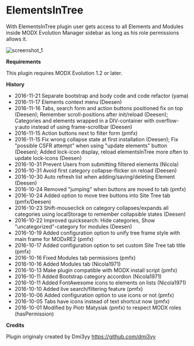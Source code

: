 # ElementsInTree

With ElementsInTree plugin user gets access to all Elements and Modules inside MODX Evolution Manager sidebar as long as his role permissions allows it.

![screenshot_1](http://image.prntscr.com/image/1683ce232a4d45d888e68b813c472d18.png)

**Requirements**

This plugin requires MODX Evolution 1.2 or later.

**History**

- 2016-11-21 Separate bootstrap and body code and code refactor (yama)
- 2016-11-17 Elements context menu (Deesen)
- 2016-11-16 Tabs, search form and action buttons positioned fix on top (Deesen); Remember scroll-positions after init/reload (Deesen); Categories and elements wrapped in a DIV-container with overflow-y:auto instead of using frame-scrollbar (Deesen)
- 2016-11-15 Action buttons next to filter form (pmfx)
- 2016-11-15 Fix wrong collapse state at first installation (Deesen); Fix "possible CSFR attempt" when using "update elements" button (Deesen); Added lock-icon display, reload elementsInTree more often to update lock-icons (Deesen)
- 2016-10-31 Prevent Users from submitting filtered elements (Nicola)
- 2016-10-31 Avoid first category collapse-flicker on reload (Deesen)
- 2016-10-30 Auto refresh list when adding/saving/deleting Element (Deesen)
- 2016-10-24 Removed "jumping" when buttons are moved to tab (pmfx)
- 2016-10-24 Added option to move tree buttons into Site Tree tab (pmfx/Deesen)
- 2016-10-23 Shift-mouseclick on category collapses/expands all categories using localStorage to remember collapsible states (Deesen)
- 2016-10-22 Improved quicksearch: Hide categories, Show "uncategorized"-category for modules (Deesen)
- 2016-10-19 Added configuration option to unify tree frame style with main frame for MODxRE2 (pmfx)
- 2016-10-17 Added configuration option to set custom Site Tree tab title (pmfx)
- 2016-10-16 Fixed Modules tab permissions (pmfx)
- 2016-10-16 Added Modules tab (Nicola1971)
- 2016-10-13 Make plugin compatible with MODX install script (pmfx)
- 2016-10-11 Added Bootstrap category accordion (Nicola1971)
- 2016-10-11 Added FontAwesome icons to elements on lists (Nicola1971)
- 2016-10-10 Added live search/filtering feature (pmfx)
- 2016-10-06 Added configuration option to use icons or not (pmfx)
- 2016-10-05 Tabs have icons instead of text shortcut now (pmfx)
- 2016-10-01 Modified by Piotr Matysiak (pmfx) to respect MODX roles (hasPermission)

**Credits**

Plugin originaly created by Dmi3yy https://github.com/dmi3yy